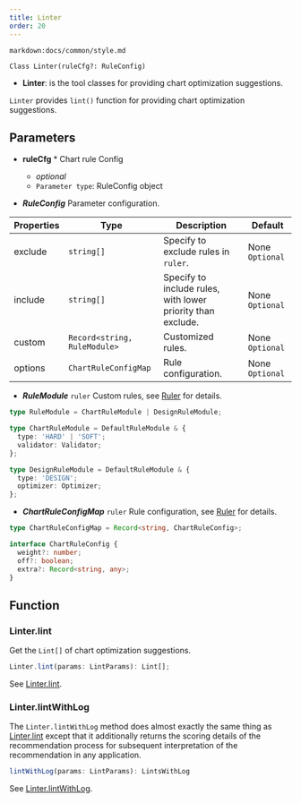 ```yaml
---
title: Linter
order: 20
---
```


`markdown:docs/common/style.md`



```sign
Class Linter(ruleCfg?: RuleConfig)
```

* **Linter**: is the tool classes for providing chart optimization suggestions.

`Linter` provides `lint()` function for providing chart optimization suggestions.

## Parameters

* **ruleCfg** * Chart rule Config
  * _optional_
  * `Parameter type`: RuleConfig object

* _**RuleConfig**_ Parameter configuration.

| Properties | Type                         | Description                                                 | Default         |
| ---------- | ---------------------------- | ----------------------------------------------------------- | --------------- |
| exclude    | `string[]`                   | Specify to exclude rules in `ruler`.                        | None `Optional` |
| include    | `string[]`                   | Specify to include rules, with lower priority than exclude. | None `Optional` |
| custom     | `Record<string, RuleModule>` | Customized rules.                                           | None `Optional` |
| options    | `ChartRuleConfigMap`         | Rule configuration.                                         | None `Optional` |

* _**RuleModule**_ `ruler` Custom rules, see [Ruler](./30_Ruler) for details.

```ts
type RuleModule = ChartRuleModule | DesignRuleModule;

type ChartRuleModule = DefaultRuleModule & {
  type: 'HARD' | 'SOFT';
  validator: Validator;
};

type DesignRuleModule = DefaultRuleModule & {
  type: 'DESIGN';
  optimizer: Optimizer;
};
```

* _**ChartRuleConfigMap**_ `ruler` Rule configuration, see [Ruler](./30_Ruler) for details.

```ts
type ChartRuleConfigMap = Record<string, ChartRuleConfig>;

interface ChartRuleConfig {
  weight?: number;
  off?: boolean;
  extra?: Record<string, any>;
}
```

## Function

### Linter.lint

Get the `Lint[]` of chart optimization suggestions.

```ts
Linter.lint(params: LintParams): Lint[];
```

See [Linter.lint](./21_Linter-lint).

### Linter.lintWithLog

The `Linter.lintWithLog` method does almost exactly the same thing as [Linter.lint](./21_Linter-lint) except that it additionally returns the scoring details of the recommendation process for subsequent interpretation of the recommendation in any application.

```ts
lintWithLog(params: LintParams): LintsWithLog
```

See [Linter.lintWithLog](./22_Linter-lintWithLog).

